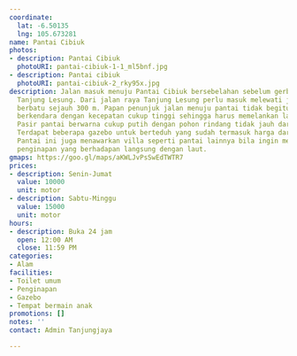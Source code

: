 ```yaml
---
coordinate:
  lat: -6.50135
  lng: 105.673281
name: Pantai Cibiuk
photos:
- description: Pantai Cibiuk
  photoURI: pantai-cibiuk-1-1_ml5bnf.jpg
- description: Pantai cibiuk
  photoURI: pantai-cibiuk-2_rky95x.jpg
description: Jalan masuk menuju Pantai Cibiuk bersebelahan sebelum gerbang masuk kawasan
  Tanjung Lesung. Dari jalan raya Tanjung Lesung perlu masuk melewati jalan tanah
  berbatu sejauh 300 m. Papan penunjuk jalan menuju pantai tidak begitu terlihat jika
  berkendara dengan kecepatan cukup tinggi sehingga harus memelankan laju kendaraan.
  Pasir pantai berwarna cukup putih dengan pohon rindang tidak jauh dari bibir pantai.
  Terdapat beberapa gazebo untuk berteduh yang sudah termasuk harga dari parkir masuk.
  Pantai ini juga menawarkan villa seperti pantai lainnya bila ingin menikmati suasana
  penginapan yang berhadapan langsung dengan laut.
gmaps: https://goo.gl/maps/aKWLJvPsSwEdTWTR7
prices:
- description: Senin-Jumat
  value: 10000
  unit: motor
- description: Sabtu-Minggu
  value: 15000
  unit: motor
hours:
- description: Buka 24 jam
  open: 12:00 AM
  close: 11:59 PM
categories:
- Alam
facilities:
- Toilet umum
- Penginapan
- Gazebo
- Tempat bermain anak
promotions: []
notes: ''
contact: Admin Tanjungjaya

---
```

